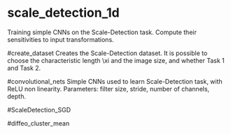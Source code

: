 # scale_detection_1d
Training simple CNNs on the Scale-Detection task. Compute their sensitivities to input transformations.

#create_dataset
Creates the Scale-Detection dataset. 
It is possible to choose the characteristic length \xi and the image size, and whether Task 1 and Task 2.

#convolutional_nets
Simple CNNs used to learn Scale-Detection task, with ReLU non linearity.
Parameters: filter size, stride, number of channels, depth.

#ScaleDetection_SGD

#diffeo_cluster_mean
